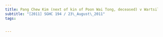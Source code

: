 ```yaml
---
title: Pang Chew Kim (next of kin of Poon Wai Tong, deceased) v Wartsila Singapore Pte Ltd and 
subtitle: "[2011] SGHC 194 / 23\_August\_2011"
tags:


---
```


